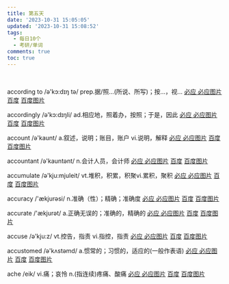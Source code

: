 ```yaml
---
title: 第五天
date: '2023-10-31 15:05:05'
updated: '2023-10-31 15:08:52'
tags:
  - 每日10个
  - 考研/单词
comments: true
toc: true
---
```




‍

according to /ə'kɔ:dɪŋ tə/ prep.据/照…(所说、所写)；按…，视…     [必应 ](https://cn.bing.com/search?q=according to)     [必应图片](https://cn.bing.com/images/search?q=according to)  [百度](https://www.baidu.com/s?wd=according to) [百度图片](https://image.baidu.com/search/index?tn=baiduimage&word=according to)

accordingly /ə'kɔ:dɪŋli/ ad.相应地，照着办，按照；于是，因此   [必应 ](https://cn.bing.com/search?q=accordingly)   [必应图片](https://cn.bing.com/images/search?q=accordingly)  [百度](https://www.baidu.com/s?wd=accordingly) [百度图片](https://image.baidu.com/search/index?tn=baiduimage&word=accordingly)

account /ə'kaunt/ a.叙述，说明；账目，账户 vi.说明，解释   [必应 ](https://cn.bing.com/search?q=account)   [必应图片](https://cn.bing.com/images/search?q=account)  [百度](https://www.baidu.com/s?wd=account) [百度图片](https://image.baidu.com/search/index?tn=baiduimage&word=account)

accountant /ə'kauntənt/ n.会计人员，会计师   [必应 ](https://cn.bing.com/search?q=accountant)   [必应图片](https://cn.bing.com/images/search?q=accountant)  [百度](https://www.baidu.com/s?wd=accountant) [百度图片](https://image.baidu.com/search/index?tn=baiduimage&word=accountant)

accumulate /ə'kju:mjuleit/ vt.堆积，积累，积聚vi.累积，聚积   [必应 ](https://cn.bing.com/search?q=accumulate)   [必应图片](https://cn.bing.com/images/search?q=accumulate)  [百度](https://www.baidu.com/s?wd=accumulate) [百度图片](https://image.baidu.com/search/index?tn=baiduimage&word=accumulate)

accuracy /'ækjurəsi/ n.准确（性）；精确；准确度   [必应 ](https://cn.bing.com/search?q=accuracy)   [必应图片](https://cn.bing.com/images/search?q=accuracy)  [百度](https://www.baidu.com/s?wd=accuracy) [百度图片](https://image.baidu.com/search/index?tn=baiduimage&word=accuracy)

accurate /'ækjurət/ a.正确无误的；准确的，精确的   [必应 ](https://cn.bing.com/search?q=accurate)   [必应图片](https://cn.bing.com/images/search?q=accurate)  [百度](https://www.baidu.com/s?wd=accurate) [百度图片](https://image.baidu.com/search/index?tn=baiduimage&word=accurate)

accuse /ə'kju:z/ vt.控告，指责 vi.指控，指责   [必应 ](https://cn.bing.com/search?q=accuse)   [必应图片](https://cn.bing.com/images/search?q=accuse)  [百度](https://www.baidu.com/s?wd=accuse) [百度图片](https://image.baidu.com/search/index?tn=baiduimage&word=accuse)

accustomed /ə'kʌstəmd/ a.惯常的；习惯的，适应的(一般作表语)   [必应 ](https://cn.bing.com/search?q=accustomed)   [必应图片](https://cn.bing.com/images/search?q=accustomed)  [百度](https://www.baidu.com/s?wd=accustomed) [百度图片](https://image.baidu.com/search/index?tn=baiduimage&word=accustomed)

ache /eik/ vi.痛；哀怜 n.(指连续)疼痛、酸痛   [必应 ](https://cn.bing.com/search?q=ache)   [必应图片](https://cn.bing.com/images/search?q=ache)  [百度](https://www.baidu.com/s?wd=ache) [百度图片](https://image.baidu.com/search/index?tn=baiduimage&word=ache)
